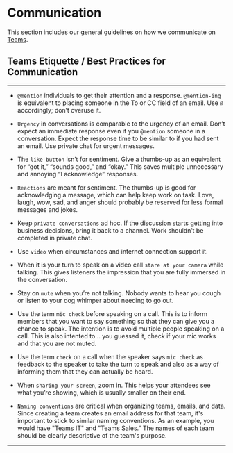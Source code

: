# Communication

This section includes our general guidelines on how we communicate on [Teams](https://products.office.com/en-us/microsoft-teams/group-chat-software).

## Teams Etiquette / Best Practices for Communication
***

* `@mention` individuals to get their attention and a response.
`@mention-ing` is equivalent to placing someone in the To or CC field of an email. Use `@` accordingly; don’t overuse it.

* `Urgency` in conversations is comparable to the urgency of an email. Don’t expect an immediate response even if you `@mention` someone in a conversation. Expect the response time to be similar to if you had sent an email. Use private chat for urgent messages.

* The `like button` isn’t for sentiment. Give a thumbs-up as an equivalent for “got it,” “sounds good,” and “okay.” This saves multiple unnecessary and annoying “I acknowledge” responses.

* `Reactions` are meant for sentiment. The thumbs-up is good for acknowledging a message, which can help keep work on task. Love, laugh, wow, sad, and anger should probably be reserved for less formal messages and jokes.

* Keep `private conversations` ad hoc. If the discussion starts getting into business decisions, bring it back to a channel. Work shouldn’t be completed in private chat.

* Use `video` when circumstances and internet connection support it.

* When it is your turn to speak on a video call `stare at your camera` while talking. This gives listeners the impression that you are fully immersed in the conversation.

* Stay on `mute` when you’re not talking. Nobody wants to hear you cough or listen to your dog whimper about needing to go out.

* Use the term `mic check` before speaking on a call. This is to inform members that you want to say something so that they can give you a chance to speak. The intention is to avoid multiple people speaking on a call. This is also intented to... you guessed it, check if your mic works and that you are not muted.

* Use the term `check` on a call when the speaker says `mic check` as feedback to the speaker to take the turn to speak and also as a way of informing them that they can actually be heard.

* When `sharing your screen`, zoom in. This helps your attendees see what you’re showing, which is usually smaller on their end.

* `Naming conventions` are critical when organizing teams, emails, and data. Since creating a team creates an email address for that team, it's important to stick to similar naming conventions. As an example, you would have "Teams IT" and "Teams Sales." The names of each team should be clearly descriptive of the team's purpose.

***

